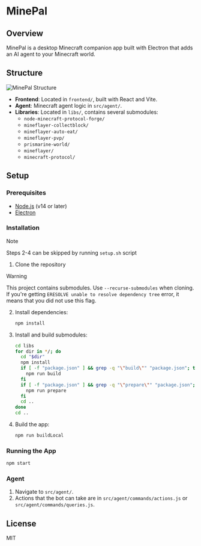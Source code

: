 # MinePal

## Overview

MinePal is a desktop Minecraft companion app built with Electron that adds an AI agent to your Minecraft world.

## Structure

![MinePal Structure](diagram.png)

- **Frontend**: Located in `frontend/`, built with React and Vite.
- **Agent**: Minecraft agent logic in `src/agent/`.
- **Libraries**: Located in `libs/`, contains several submodules:
  - `node-minecraft-protocol-forge/`
  - `mineflayer-collectblock/`
  - `mineflayer-auto-eat/`
  - `mineflayer-pvp/`
  - `prismarine-world/`
  - `mineflayer/`
  - `minecraft-protocol/`

## Setup

### Prerequisites

- [Node.js](https://nodejs.org/) (v14 or later)
- [Electron](https://www.electronjs.org/)

### Installation

> [!NOTE]
> Steps 2-4 can be skipped by running `setup.sh` script

1. Clone the repository

> [!WARNING]
> This project contains submodules. Use `--recurse-submodules` when cloning. If you're getting `ERESOLVE unable to resolve dependency tree` error, it means that you did not use this flag.

2. Install dependencies:

   ```sh
   npm install
   ```

3. Install and build submodules:

   ```sh
   cd libs
   for dir in */; do
     cd "$dir"
     npm install
     if [ -f "package.json" ] && grep -q "\"build\"" "package.json"; then
       npm run build
     fi
     if [ -f "package.json" ] && grep -q "\"prepare\"" "package.json"; then
       npm run prepare
     fi
     cd ..
   done
   cd ..
   ```

4. Build the app:

   ```sh
   npm run buildLocal
   ```

### Running the App

```sh
npm start
```

### Agent

1. Navigate to `src/agent/`.
2. Actions that the bot can take are in `src/agent/commands/actions.js` or `src/agent/commands/queries.js`.

## License

MIT
